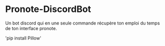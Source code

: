 # Pronote-DiscordBot
Un bot discord qui en une seule commande récupère ton emploi du temps de ton interface pronote.

'pip install Pillow'
